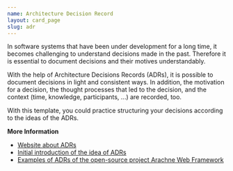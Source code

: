 ```yaml
---
name: Architecture Decision Record
layout: card_page
slug: adr
---
```

In software systems that have been under development for a long time, it becomes challenging to understand decisions made in the past. Therefore it is essential to document decisions and their motives understandably.

With the help of Architecture Decisions Records (ADRs), it is possible to document decisions in light and consistent ways. In addition, the motivation for a decision, the thought processes that led to the decision, and the context (time, knowledge, participants, ...) are recorded, too.


With this template, you could practice structuring your decisions according to the ideas of the ADRs.

**More Information**

* [Website about ADRs](https://adr.github.io/)
* [Initial introduction of the idea of ADRs](http://thinkrelevance.com/blog/2011/11/15/documenting-architecture-decisions)
* [Examples of ADRs of the open-source project Arachne Web Framework](https://github.com/arachne-framework/architecture)